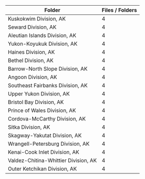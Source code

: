 | Folder                               |   Files / Folders |
|--------------------------------------|-------------------|
| Kuskokwim Division, AK               |                 4 |
| Seward Division, AK                  |                 4 |
| Aleutian Islands Division, AK        |                 4 |
| Yukon-Koyukuk Division, AK           |                 4 |
| Haines Division, AK                  |                 4 |
| Bethel Division, AK                  |                 4 |
| Barrow-North Slope Division, AK      |                 4 |
| Angoon Division, AK                  |                 4 |
| Southeast Fairbanks Division, AK     |                 4 |
| Upper Yukon Division, AK             |                 4 |
| Bristol Bay Division, AK             |                 4 |
| Prince of Wales Division, AK         |                 4 |
| Cordova-McCarthy Division, AK        |                 4 |
| Sitka Division, AK                   |                 4 |
| Skagway-Yakutat Division, AK         |                 4 |
| Wrangell-Petersburg Division, AK     |                 4 |
| Kenai-Cook Inlet Division, AK        |                 4 |
| Valdez-Chitina-Whittier Division, AK |                 4 |
| Outer Ketchikan Division, AK         |                 4 |